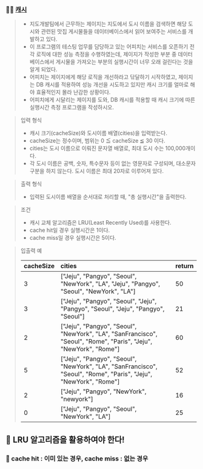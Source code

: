 ### 🧑‍💻 [캐시](https://programmers.co.kr/learn/courses/30/lessons/17680)

> - 지도개발팀에서 근무하는 제이지는 지도에서 도시 이름을 검색하면 해당 도시와 관련된 맛집 게시물들을 데이터베이스에서 읽어 보여주는 서비스를 개발하고 있다.
> - 이 프로그램의 테스팅 업무를 담당하고 있는 어피치는 서비스를 오픈하기 전 각 로직에 대한 성능 측정을 수행하였는데, 제이지가 작성한 부분 중 데이터베이스에서 게시물을 가져오는 부분의 실행시간이 너무 오래 걸린다는 것을 알게 되었다.
> - 어피치는 제이지에게 해당 로직을 개선하라고 닦달하기 시작하였고, 제이지는 DB 캐시를 적용하여 성능 개선을 시도하고 있지만 캐시 크기를 얼마로 해야 효율적인지 몰라 난감한 상황이다.
> - 어피치에게 시달리는 제이지를 도와, DB 캐시를 적용할 때 캐시 크기에 따른 실행시간 측정 프로그램을 작성하시오.

> 입력 형식
> 
> - 캐시 크기(cacheSize)와 도시이름 배열(cities)을 입력받는다.
> - cacheSize는 정수이며, 범위는 0 ≦ cacheSize ≦ 30 이다.
> - cities는 도시 이름으로 이뤄진 문자열 배열로, 최대 도시 수는 100,000개이다.
> - 각 도시 이름은 공백, 숫자, 특수문자 등이 없는 영문자로 구성되며, 대소문자 구분을 하지 않는다. 도시 이름은 최대 20자로 이루어져 있다.

> 출력 형식
> 
> - 입력된 도시이름 배열을 순서대로 처리할 때, "총 실행시간"을 출력한다.

> 조건
> 
> - 캐시 교체 알고리즘은 LRU(Least Recently Used)를 사용한다.
> - cache hit일 경우 실행시간은 1이다.
> - cache miss일 경우 실행시간은 5이다.

> 입출력 예
> 
> |cacheSize|cities|return|
> |:---|:---|:---|
> |3|["Jeju", "Pangyo", "Seoul", "NewYork", "LA", "Jeju", "Pangyo", "Seoul", "NewYork", "LA"]|50|
> |3|["Jeju", "Pangyo", "Seoul", "Jeju", "Pangyo", "Seoul", "Jeju", "Pangyo", "Seoul"]|21|
> |2|["Jeju", "Pangyo", "Seoul", "NewYork", "LA", "SanFrancisco", "Seoul", "Rome", "Paris", "Jeju", "NewYork", "Rome"]|60|
> |5|["Jeju", "Pangyo", "Seoul", "NewYork", "LA", "SanFrancisco", "Seoul", "Rome", "Paris", "Jeju", "NewYork", "Rome"]|52|
> |2|["Jeju", "Pangyo", "NewYork", "newyork"]|16|
> |0|["Jeju", "Pangyo", "Seoul", "NewYork", "LA"]|25|

## 📌 LRU 알고리즘을 활용하여야 한다!
### 📌 cache hit : 이미 있는 경우, cache miss : 없는 경우